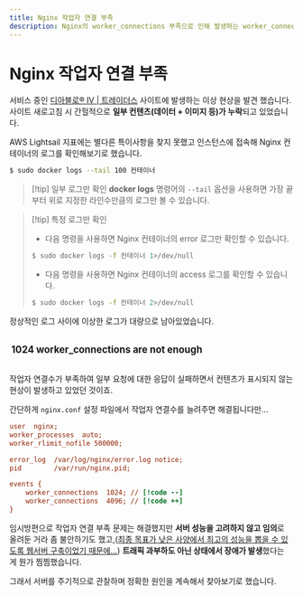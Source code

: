 ```yaml
---
title: Nginx 작업자 연결 부족
description: Nginx의 worker_connections 부족으로 인해 발생하는 worker_connections are not enough 문제를 해결해 봅시다.
---
```


# Nginx 작업자 연결 부족

서비스 중인 [디아블로® IV | 트레이더스](https://d4.tradurs.com/) 사이트에 발생하는 이상 현상을 발견 했습니다.\
사이트 새로고침 시 간헐적으로 **일부 컨텐츠(데이터 + 이미지 등)가 누락**되고 있었습니다.

AWS Lightsail 지표에는 별다른 특이사항을 찾지 못했고 인스턴스에 접속해 Nginx 컨테이너의 로그를 확인해보기로 했습니다.

```sh
$ sudo docker logs --tail 100 컨테이너
```

> [!tip] 일부 로그만 확인
> **docker logs** 명령어의 `--tail` 옵션을 사용하면 가장 끝부터 위로 지정한 라인수만큼의 로그만 볼 수 있습니다.

> [!tip] 특정 로그만 확인
>
> - 다음 명령을 사용하면 Nginx 컨테이너의 error 로그만 확인할 수 있습니다.
>
> ```sh
> $ sudo docker logs -f 컨테이너 1>/dev/null
> ```
>
> - 다음 명령을 사용하면 Nginx 컨테이너의 access 로그를 확인할 수 있습니다.
>
> ```sh
> $ sudo docker logs -f 컨테이너 2>/dev/null
> ```

정상적인 로그 사이에 이상한 로그가 대량으로 남아있었습니다.

<br />
<b style="padding:0 .2em;font-size:1.2em">1024 worker_connections are not enough</b>
<br />
<br />

작업자 연결수가 부족하여 일부 요청에 대한 응답이 실패하면서 컨텐츠가 표시되지 않는 현상이 발생하고 있었던 것이죠.

간단하게 `nginx.conf` 설정 파일에서 작업자 연결수를 늘려주면 해결됩니다만...

```ini
user  nginx;
worker_processes  auto;
worker_rlimit_nofile 500000;

error_log  /var/log/nginx/error.log notice;
pid        /var/run/nginx.pid;

events {
    worker_connections  1024; // [!code --]
    worker_connections  4096; // [!code ++]
}
```

임시방편으로 작업자 연결 부족 문제는 해결했지만 **서버 성능을 고려하지 않고 임의**로 올려둔 거라 좀 불안하기도 했고,(<u>최종 목표가 낮은 사양에서 최고의 성능을 뽑을 수 있도록 웹서버 구축이었기 때문에...</u>) **트래픽 과부하도 아닌 상태에서 장애가 발생**했다는 게 뭔가 찜찜했습니다.

그래서 서버를 주기적으로 관찰하며 정확한 원인을 계속해서 찾아보기로 했습니다.

